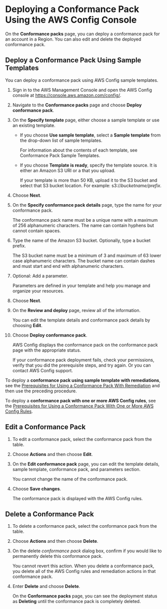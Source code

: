 # Deploying a Conformance Pack Using the AWS Config Console<a name="conformance-pack-console"></a>

On the **Conformance packs** page, you can deploy a conformance pack for an account in a Region\. You can also edit and delete the deployed conformance pack\. 

## Deploy a Conformance Pack Using Sample Templates<a name="deploy-cpack-using-sample-template"></a>

You can deploy a conformance pack using AWS Config sample templates\.

1. Sign in to the AWS Management Console and open the AWS Config console at [https://console\.aws\.amazon\.com/config/](https://console.aws.amazon.com/config/)\.

1. Navigate to the **Conformance packs** page and choose **Deploy conformance pack**\.

1. On the **Specify template** page, either choose a sample template or use an existing template\. 
   + If you choose **Use sample template**, select a **Sample template** from the drop\-down list of sample templates\.

     For information about the contents of each template, see Conformance Pack Sample Templates\.
   + If you choose **Template is ready**, specify the template source\. It is either an Amazon S3 URI or a that you upload\. 

     If your template is more than 50 KB, upload it to the S3 bucket and select that S3 bucket location\. For example: s3://*bucketname/prefix*\.

1. Choose **Next**\.

1. On the **Specify conformance pack details** page, type the name for your conformance pack\.

   The conformance pack name must be a unique name with a maximum of 256 alphanumeric characters\. The name can contain hyphens but cannot contain spaces\. 

1. Type the name of the Amazon S3 bucket\.  Optionally, type a bucket prefix\. 

   The S3 bucket name must be a minimum of 3 and maximum of 63 lower case alphanumeric characters\. The bucket name can contain dashes and must start and end with alphanumeric characters\.

1. Optional: Add a parameter\. 

   Parameters are defined in your template and help you manage and organize your resources\.

1. Choose **Next**\.

1. On the **Review and deploy** page, review all of the information\. 

   You can edit the template details and conformance pack details by choosing **Edit**\.

1. Choose **Deploy conformance pack**\.

   AWS Config displays the conformance pack on the conformance pack page with the appropriate status\. 

   If your conformance pack deployment fails, check your permissions, verify that you did the prerequisite steps, and try again\. Or you can contact AWS Config support\.

To deploy a **conformance pack using sample template with remediations**, see the [Prerequisites for Using a Conformance Pack With Remediation](cpack-prerequisites.md#cpack-prerequisites-remediations) and then use the preceding procedure\.

To deploy a **conformance pack with one or more AWS Config rules**, see the [Prerequisites for Using a Conformance Pack With One or More AWS Config Rules](cpack-prerequisites.md#cpack-prerequisites-oneormorerules)\.

## Edit a Conformance Pack<a name="edit-conformance-pack"></a>

1. To edit a conformance pack, select the conformance pack from the table\.

1. Choose **Actions** and then choose **Edit**\.

1. On the **Edit conformance pack** page, you can edit the template details, sample template, conformance pack, and parameters section\. 

   You cannot change the name of the conformance pack\.

1. Choose **Save changes**\.

   The conformance pack is displayed with the AWS Config rules\.

## Delete a Conformance Pack<a name="delete-conformance-pack"></a>

1. To delete a conformance pack, select the conformance pack from the table\.

1. Choose **Actions** and then choose **Delete**\.

1. On the delete *conformance pack* dialog box, confirm if you would like to permanently delete this conformance pack\. 

   You cannot revert this action\. When you delete a conformance pack, you delete all of the AWS Config rules and remediation actions in that conformance pack\.

1. Enter **Delete** and choose **Delete**\.

   On the **Conformance packs** page, you can see the deployment status as **Deleting** until the conformance pack is completely deleted\.